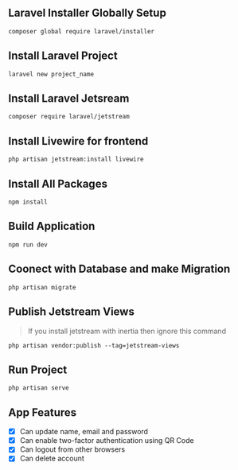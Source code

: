 ## Laravel Installer Globally Setup
```
composer global require laravel/installer
```

## Install Laravel Project
```
laravel new project_name
```

## Install Laravel Jetsream
```
composer require laravel/jetstream
```

## Install Livewire for frontend
```
php artisan jetstream:install livewire
```

## Install All Packages
```
npm install
```

## Build Application
```
npm run dev
```

## Coonect with Database and make Migration
```
php artisan migrate
```

## Publish Jetstream Views
> If you install jetstream with inertia then ignore this command
```
php artisan vendor:publish --tag=jetstream-views
```

## Run Project
```
php artisan serve
```

## App Features
- [x] Can update name, email and password
- [x] Can enable two-factor authentication using QR Code
- [x] Can logout from other browsers
- [x] Can delete account